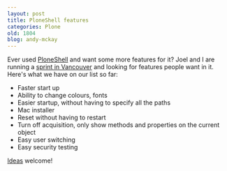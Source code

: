 ```yaml
---
layout: post
title: PloneShell features
categories: Plone
old: 1804
blog: andy-mckay
---
```

Ever used <a href="http://plone.org/products/ploneshell/">PloneShell</a> and want some more features for it? Joel and I are running a <a href="http://plone.org/events/sprints/vandevtools-sprint/">sprint in Vancouver</a> and looking for features people want in it. Here's what we have on our list so far:
<ul>
	<li>Faster start up</li>
	<li>Ability to change colours, fonts</li>
        <li>Easier startup, without having to specify all the paths</li>
        <li>Mac installer</li>
	<li>Reset without having to restart</li>
	<li>Turn off acquisition, only show methods and properties on the current object</li>
	<li>Easy user switching</li>
	<li>Easy security testing</li>
</ul>
<a href="mailto:andy@clearwind.ca">Ideas</a> welcome!
